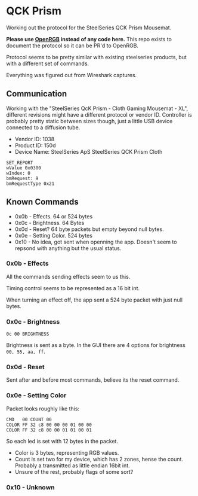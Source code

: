 # QCK Prism
Working out the protocol for the SteelSeries QCK Prism Mousemat.

**Please use [OpenRGB](https://gitlab.com/CalcProgrammer1/OpenRGB) instead of any code here.** This repo exists to document the protocol so it can be PR'd to OpenRGB.

Protocol seems to be pretty similar with existing steelseries products, but with a different set of commands.

Everything was figured out from Wireshark captures.

## Communication

Working with the "SteelSeries QcK Prism - Cloth Gaming Mousemat - XL", different revisions might have a different protocol or vendor ID. Controller is probably pretty static between sizes though, just a little USB device connected to a diffusion tube.

* Vendor ID: 1038
* Product ID: 150d
* Device Name: SteelSeries ApS SteelSeries QCK Prism Cloth

```
SET_REPORT
wValue 0x0300
wIndex: 0
bmRequest: 9
bmRequestType 0x21
```

## Known Commands

* 0x0b - Effects.  64 or 524 bytes
* 0x0c - Brightness. 64 Bytes
* 0x0d - Reset? 64 byte packets but empty beyond null bytes.
* 0x0e - Setting Color. 524 bytes
* 0x10 - No idea, got sent when openning the app. Doesn't seem to repsond with anything but the usual status.

### 0x0b - Effects

All the commands sending effects seem to us this.

Timing control seems to be represented as a 16 bit int.

When turning an effect off, the app sent a 524 byte packet with just null bytes.

### 0x0c - Brightness

```
0c 00 BRIGHTNESS
```

Brightness is sent as a byte. In the GUI there are 4 options for brightness `00, 55, aa, ff`.

### 0x0d - Reset

Sent after and before most commands, believe its the reset command.

### 0x0e - Setting Color

Packet looks roughly like this:

```
CMD   00 COUNT 00
COLOR FF 32 c8 00 00 00 01 00 00
COLOR FF 32 c8 00 00 01 01 00 01
```

So each led is set with 12 bytes in the packet.

* Color is 3 bytes, representing RGB values.
* Count is set two for my device, which has 2 zones, hense the count. Probably a transmitted as little endian 16bit int.
* Unsure of the rest, probably flags of some sort?


### 0x10 - Unknown
